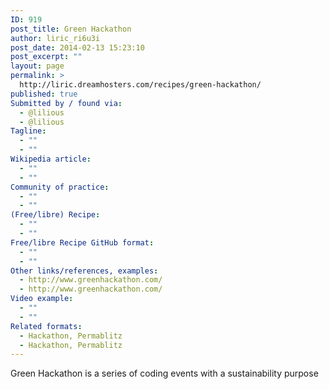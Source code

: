 ```yaml
---
ID: 919
post_title: Green Hackathon
author: liric_ri6u3i
post_date: 2014-02-13 15:23:10
post_excerpt: ""
layout: page
permalink: >
  http://liric.dreamhosters.com/recipes/green-hackathon/
published: true
Submitted by / found via:
  - @lilious
  - @lilious
Tagline:
  - ""
  - ""
Wikipedia article:
  - ""
  - ""
Community of practice:
  - ""
  - ""
(Free/libre) Recipe:
  - ""
  - ""
Free/libre Recipe GitHub format:
  - ""
  - ""
Other links/references, examples:
  - http://www.greenhackathon.com/
  - http://www.greenhackathon.com/
Video example:
  - ""
  - ""
Related formats:
  - Hackathon, Permablitz
  - Hackathon, Permablitz
---
```

Green Hackathon is a series of coding events with a sustainability purpose